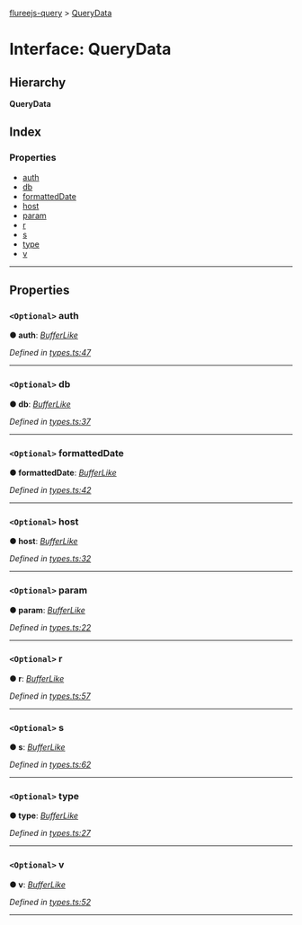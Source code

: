 [flureejs-query](../README.md) > [QueryData](../interfaces/querydata.md)

# Interface: QueryData

## Hierarchy

**QueryData**

## Index

### Properties

- [auth](querydata.md#auth)
- [db](querydata.md#db)
- [formattedDate](querydata.md#formatteddate)
- [host](querydata.md#host)
- [param](querydata.md#param)
- [r](querydata.md#r)
- [s](querydata.md#s)
- [type](querydata.md#type)
- [v](querydata.md#v)

---

## Properties

<a id="auth"></a>

### `<Optional>` auth

**● auth**: _[BufferLike](../#bufferlike)_

_Defined in [types.ts:47](https://github.com/StylusFrost/flureejs-query/blob/18565ea/src/types.ts#L47)_

---

<a id="db"></a>

### `<Optional>` db

**● db**: _[BufferLike](../#bufferlike)_

_Defined in [types.ts:37](https://github.com/StylusFrost/flureejs-query/blob/18565ea/src/types.ts#L37)_

---

<a id="formatteddate"></a>

### `<Optional>` formattedDate

**● formattedDate**: _[BufferLike](../#bufferlike)_

_Defined in [types.ts:42](https://github.com/StylusFrost/flureejs-query/blob/18565ea/src/types.ts#L42)_

---

<a id="host"></a>

### `<Optional>` host

**● host**: _[BufferLike](../#bufferlike)_

_Defined in [types.ts:32](https://github.com/StylusFrost/flureejs-query/blob/18565ea/src/types.ts#L32)_

---

<a id="param"></a>

### `<Optional>` param

**● param**: _[BufferLike](../#bufferlike)_

_Defined in [types.ts:22](https://github.com/StylusFrost/flureejs-query/blob/18565ea/src/types.ts#L22)_

---

<a id="r"></a>

### `<Optional>` r

**● r**: _[BufferLike](../#bufferlike)_

_Defined in [types.ts:57](https://github.com/StylusFrost/flureejs-query/blob/18565ea/src/types.ts#L57)_

---

<a id="s"></a>

### `<Optional>` s

**● s**: _[BufferLike](../#bufferlike)_

_Defined in [types.ts:62](https://github.com/StylusFrost/flureejs-query/blob/18565ea/src/types.ts#L62)_

---

<a id="type"></a>

### `<Optional>` type

**● type**: _[BufferLike](../#bufferlike)_

_Defined in [types.ts:27](https://github.com/StylusFrost/flureejs-query/blob/18565ea/src/types.ts#L27)_

---

<a id="v"></a>

### `<Optional>` v

**● v**: _[BufferLike](../#bufferlike)_

_Defined in [types.ts:52](https://github.com/StylusFrost/flureejs-query/blob/18565ea/src/types.ts#L52)_

---
